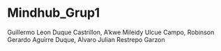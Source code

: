 # Mindhub_Grup1
Guillermo Leon Duque Castrillon, A’kwe Mileidy Ulcue Campo, Robinson Gerardo Aguirre Duque, Alvaro Julian Restrepo Garzon
